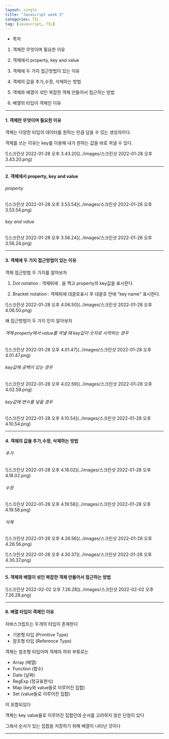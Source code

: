 ```yaml
---
layout: single
title: "Javascript week 3"
categories: TIL
tag: [Javascript, TIL]
---
```


- 목차

1. 객체란 무엇이며 필요한 이유

2. 객체에서 property, key and value

3. 객체에 두 가지 접근방법이 있는 이유

4. 객체의 값을 추가,수정, 삭제하는 방법

5. 객체와 배열이 섞인 복잡한 객체 만들어서 접근하는 방법

6. 배열의 타입이 객체인 이유

---

#### 1. 객체란 무엇이며 필요한 이유

객체는 다양한 타입의 데이터를 원하는 만큼 담을 수 있는 생성자이다.

객체를 쓰는 이유는 key를 이용해 내가 원하는 값을 바로 꺼낼 수 있다.

![스크린샷 2022-01-28 오후 3.43.20](../images/스크린샷 2022-01-28 오후 3.43.20.png)

---

#### 2. 객체에서 property, key and value

###### property

![스크린샷 2022-01-28 오후 3.53.54](../images/스크린샷 2022-01-28 오후 3.53.54.png)

###### key and value

![스크린샷 2022-01-28 오후 3.56.24](../images/스크린샷 2022-01-28 오후 3.56.24.png)

---

#### 3. 객체에 두 가지 접근방법이 있는 이유

객체 접근방법 두 가지를 알아보자

1. Dot notation : 객체뒤에 . 을 찍고 property의 key값을 표시한다.

2. Bracket notation : 객체뒤에 대괄호표시 후 대괄호 안에 "key name" 표시한다.

![스크린샷 2022-01-28 오후 4.06.50](../images/스크린샷 2022-01-28 오후 4.06.50.png)

왜 접근방법이 두 가지 인지 알아보자

###### 객체 property에서 value를 꺼낼 때 key값이 숫자로 시작하는 경우

![스크린샷 2022-01-28 오후 4.01.47](../images/스크린샷 2022-01-28 오후 4.01.47.png)

###### key값에 공백이 있는 경우

![스크린샷 2022-01-28 오후 4.02.59](../images/스크린샷 2022-01-28 오후 4.02.59.png)

###### key값에 변수를 넣을 경우

![스크린샷 2022-01-28 오후 4.10.54](../images/스크린샷 2022-01-28 오후 4.10.54.png)

---

#### 4. 객체의 값을 추가,수정, 삭제하는 방법

###### 추가

![스크린샷 2022-01-28 오후 4.18.02](../images/스크린샷 2022-01-28 오후 4.18.02.png)

###### 수정

![스크린샷 2022-01-28 오후 4.19.58](../images/스크린샷 2022-01-28 오후 4.19.58.png)

###### 삭제

![스크린샷 2022-01-28 오후 4.26.56](../images/스크린샷 2022-01-28 오후 4.26.56.png)

![스크린샷 2022-01-28 오후 4.30.37](../images/스크린샷 2022-01-28 오후 4.30.37.png)

---

#### 5. 객체와 배열이 섞인 복잡한 객체 만들어서 접근하는 방법

![스크린샷 2022-02-02 오후 7.26.28](../images/스크린샷 2022-02-02 오후 7.26.28.png)

---

#### 6. 배열 타입이 객체인 이유

자바스크립트는 두개의 타입이 존재한다

- 기본형 타입 (Primitive Type)
- 참조형 타입 (Reference Type)

객체는 참조형 타입이며 객체의 하위 부류로는

- Array (배열)
- Function (함수)
- Date (날짜)
- RegExp (정규표현식)
- Map (key와 value들로 이루어진 집합)
- Set (value들로 이루어진 집합)

이 포함되있다

객체는 key value들로 이루어진 집합인데 순서를 고려하지 않은 단점이 있다

그래서 순서가 있는 집합을 저장하기 위해 배열이 나타난 것이다

---
